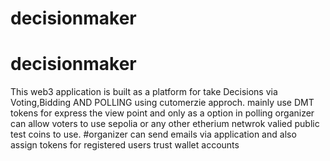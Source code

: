 # decisionmaker
# decisionmaker
This web3 application is built as a platform  for take Decisions via  Voting,Bidding AND POLLING using cutomerzie approch.
mainly use DMT tokens for express the view point and only as a option in polling organizer can allow voters to use sepolia or any other etherium netwrok valied public test coins to use.
#organizer can send emails via application and also assign tokens for registered users trust wallet accounts
